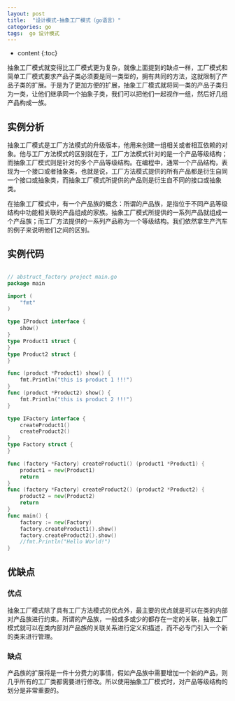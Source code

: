 ```yaml
---
layout: post
title:  "设计模式-抽象工厂模式（go语言）"
categories: go
tags:  go 设计模式
---
```


* content
{:toc}


抽象工厂模式就变得比工厂模式更为复杂，就像上面提到的缺点一样，工厂模式和简单工厂模式要求产品子类必须要是同一类型的，拥有共同的方法，这就限制了产品子类的扩展。于是为了更加方便的扩展，抽象工厂模式就将同一类的产品子类归为一类，让他们继承同一个抽象子类，我们可以把他们一起视作一组，然后好几组产品构成一族。

<!--excerpt-->

## 实例分析

   抽象工厂模式是工厂方法模式的升级版本，他用来创建一组相关或者相互依赖的对象。他与工厂方法模式的区别就在于，工厂方法模式针对的是一个产品等级结构；而抽象工厂模式则是针对的多个产品等级结构。在编程中，通常一个产品结构，表现为一个接口或者抽象类，也就是说，工厂方法模式提供的所有产品都是衍生自同一个接口或抽象类，而抽象工厂模式所提供的产品则是衍生自不同的接口或抽象类。

   在抽象工厂模式中，有一个产品族的概念：所谓的产品族，是指位于不同产品等级结构中功能相关联的产品组成的家族。抽象工厂模式所提供的一系列产品就组成一个产品族；而工厂方法提供的一系列产品称为一个等级结构。我们依然拿生产汽车的例子来说明他们之间的区别。

## 实例代码

```go

// abstruct_factory project main.go
package main

import (
	"fmt"
)

type IProduct interface {
	show()
}
type Product1 struct {
}
type Product2 struct {
}

func (product *Product1) show() {
	fmt.Println("this is product 1 !!!")
}
func (product *Product2) show() {
	fmt.Println("this is product 2 !!!")
}

type IFactory interface {
	createProduct1()
	createProduct2()
}
type Factory struct {
}

func (factory *Factory) createProduct1() (product1 *Product1) {
	product1 = new(Product1)
	return
}
func (factory *Factory) createProduct2() (product2 *Product2) {
	product2 = new(Product2)
	return
}
func main() {
	factory := new(Factory)
	factory.createProduct1().show()
	factory.createProduct2().show()
	//fmt.Println("Hello World!")
}

```

## 优缺点

### 优点

  抽象工厂模式除了具有工厂方法模式的优点外，最主要的优点就是可以在类的内部对产品族进行约束。所谓的产品族，一般或多或少的都存在一定的关联，抽象工厂模式就可以在类内部对产品族的关联关系进行定义和描述，而不必专门引入一个新的类来进行管理。

###  缺点

 产品族的扩展将是一件十分费力的事情，假如产品族中需要增加一个新的产品，则几乎所有的工厂类都需要进行修改。所以使用抽象工厂模式时，对产品等级结构的划分是非常重要的。